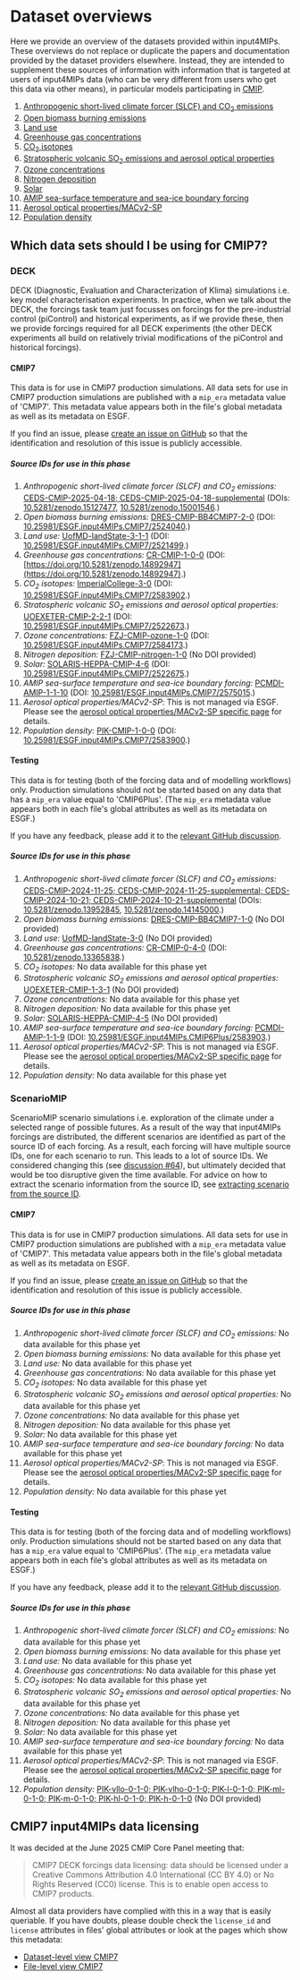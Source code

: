 # Dataset overviews

Here we provide an overview of the datasets provided within input4MIPs.
These overviews do not replace or duplicate the papers and documentation provided by the dataset providers elsewhere.
Instead, they are intended to supplement these sources of information
with information that is targeted at users of input4MIPs data
(who can be very different from users who get this data via other means),
in particular models participating in [CMIP](https://www.wcrp-climate.org/wgcm-cmip).

1. [Anthropogenic short-lived climate forcer (SLCF) and CO<sub>2</sub> emissions](anthropogenic-slcf-co2-emissions.md)
1. [Open biomass burning emissions](open-biomass-burning-emissions.md)
1. [Land use](land-use.md)
1. [Greenhouse gas concentrations](greenhouse-gas-concentrations.md)
1. [CO<sub>2</sub> isotopes](co2-isotopes.md)
1. [Stratospheric volcanic SO<sub>2</sub> emissions and aerosol optical properties](stratospheric-volcanic-so2-emissions-aod.md)
1. [Ozone concentrations](ozone.md)
1. [Nitrogen deposition](nitrogen-deposition.md)
1. [Solar](solar.md)
1. [AMIP sea-surface temperature and sea-ice boundary forcing](amip-sst-sea-ice-boundary-forcing.md)
1. [Aerosol optical properties/MACv2-SP](aerosol-optical-properties-macv2-sp.md)
1. [Population density](population.md)

## Which data sets should I be using for CMIP7?

### DECK

DECK (Diagnostic, Evaluation and Characterization of Klima) simulations
i.e. key model characterisation experiments.
In practice, when we talk about the DECK,
the forcings task team just focusses on forcings for the pre-industrial control (piControl) and historical experiments,
as if we provide these, then we provide forcings required for all DECK experiments
(the other DECK experiments all build on relatively trivial modifications of the piControl and historical forcings).

#### CMIP7

<!--- begin-source-id-summary:deck-cmip7 -->
<!--- Do not edit this section, it is automatically updated when the docs are built -->

This data is for use in CMIP7 production simulations.
All data sets for use in CMIP7 production simulations are published with a `mip_era` metadata value of 'CMIP7'.
This metadata value appears both in the file's global metadata as well as its metadata on ESGF.

If you find an issue, please
[create an issue on GitHub](https://github.com/PCMDI/input4MIPs_CVs/issues/new?template=data_issue.md)
so that the identification and resolution of this issue is publicly accessible.

##### Source IDs for use in this phase

1. *Anthropogenic short-lived climate forcer (SLCF) and CO<sub>2</sub> emissions:* [CEDS-CMIP-2025-04-18; CEDS-CMIP-2025-04-18-supplemental](https://aims2.llnl.gov/search?project=input4MIPs&versionType=all&activeFacets=%7B%22source_id%22%3A%22CEDS-CMIP-2025-04-18%22%2C%22CEDS-CMIP-2025-04-18-supplemental%22%7D) (DOIs: [10.5281/zenodo.15127477](https://doi.org/10.5281/zenodo.15127477), [10.5281/zenodo.15001546](https://doi.org/10.5281/zenodo.15001546).)
1. *Open biomass burning emissions:* [DRES-CMIP-BB4CMIP7-2-0](https://aims2.llnl.gov/search?project=input4MIPs&versionType=all&activeFacets=%7B%22source_id%22%3A%22DRES-CMIP-BB4CMIP7-2-0%22%7D) (DOI: [10.25981/ESGF.input4MIPs.CMIP7/2524040](https://doi.org/10.25981/ESGF.input4MIPs.CMIP7/2524040).)
1. *Land use:* [UofMD-landState-3-1-1](https://aims2.llnl.gov/search?project=input4MIPs&versionType=all&activeFacets=%7B%22source_id%22%3A%22UofMD-landState-3-1-1%22%7D) (DOI: [10.25981/ESGF.input4MIPs.CMIP7/2521499](https://doi.org/10.25981/ESGF.input4MIPs.CMIP7/2521499).)
1. *Greenhouse gas concentrations:* [CR-CMIP-1-0-0](https://aims2.llnl.gov/search?project=input4MIPs&versionType=all&activeFacets=%7B%22source_id%22%3A%22CR-CMIP-1-0-0%22%7D) (DOI: [https://doi.org/10.5281/zenodo.14892947](https://doi.org/10.5281/zenodo.14892947).)
1. *CO<sub>2</sub> isotopes:* [ImperialCollege-3-0](https://aims2.llnl.gov/search?project=input4MIPs&versionType=all&activeFacets=%7B%22source_id%22%3A%22ImperialCollege-3-0%22%7D) (DOI: [10.25981/ESGF.input4MIPs.CMIP7/2583902](https://doi.org/10.25981/ESGF.input4MIPs.CMIP7/2583902).)
1. *Stratospheric volcanic SO<sub>2</sub> emissions and aerosol optical properties:* [UOEXETER-CMIP-2-2-1](https://aims2.llnl.gov/search?project=input4MIPs&versionType=all&activeFacets=%7B%22source_id%22%3A%22UOEXETER-CMIP-2-2-1%22%7D) (DOI: [10.25981/ESGF.input4MIPs.CMIP7/2522673](https://doi.org/10.25981/ESGF.input4MIPs.CMIP7/2522673).)
1. *Ozone concentrations:* [FZJ-CMIP-ozone-1-0](https://aims2.llnl.gov/search?project=input4MIPs&versionType=all&activeFacets=%7B%22source_id%22%3A%22FZJ-CMIP-ozone-1-0%22%7D) (DOI: [10.25981/ESGF.input4MIPs.CMIP7/2584173](https://doi.org/10.25981/ESGF.input4MIPs.CMIP7/2584173).)
1. *Nitrogen deposition:* [FZJ-CMIP-nitrogen-1-0](https://aims2.llnl.gov/search?project=input4MIPs&versionType=all&activeFacets=%7B%22source_id%22%3A%22FZJ-CMIP-nitrogen-1-0%22%7D) (No DOI provided)
1. *Solar:* [SOLARIS-HEPPA-CMIP-4-6](https://aims2.llnl.gov/search?project=input4MIPs&versionType=all&activeFacets=%7B%22source_id%22%3A%22SOLARIS-HEPPA-CMIP-4-6%22%7D) (DOI: [10.25981/ESGF.input4MIPs.CMIP7/2522675](https://doi.org/10.25981/ESGF.input4MIPs.CMIP7/2522675).)
1. *AMIP sea-surface temperature and sea-ice boundary forcing:* [PCMDI-AMIP-1-1-10](https://aims2.llnl.gov/search?project=input4MIPs&versionType=all&activeFacets=%7B%22source_id%22%3A%22PCMDI-AMIP-1-1-10%22%7D) (DOI: [10.25981/ESGF.input4MIPs.CMIP7/2575015](https://doi.org/10.25981/ESGF.input4MIPs.CMIP7/2575015).)
1. *Aerosol optical properties/MACv2-SP*: This is not managed via ESGF. Please see the [aerosol optical properties/MACv2-SP specific page](aerosol-optical-properties-macv2-sp) for details.
1. *Population density:* [PIK-CMIP-1-0-0](https://aims2.llnl.gov/search?project=input4MIPs&versionType=all&activeFacets=%7B%22source_id%22%3A%22PIK-CMIP-1-0-0%22%7D) (DOI: [10.25981/ESGF.input4MIPs.CMIP7/2583900](https://doi.org/10.25981/ESGF.input4MIPs.CMIP7/2583900).)
<!--- end-source-id-summary -->

#### Testing

<!--- begin-source-id-summary:deck-testing -->
<!--- Do not edit this section, it is automatically updated when the docs are built -->

This data is for testing (both of the forcing data and of modelling workflows) only.
Production simulations should not be started based on any data that has a `mip_era` value equal to 'CMIP6Plus'.
(The `mip_era` metadata value appears both in each file's global attributes as well as its metadata on ESGF.)

If you have any feedback, please add it to the [relevant GitHub discussion](https://github.com/PCMDI/input4MIPs_CVs/discussions).

##### Source IDs for use in this phase

1. *Anthropogenic short-lived climate forcer (SLCF) and CO<sub>2</sub> emissions:* [CEDS-CMIP-2024-11-25; CEDS-CMIP-2024-11-25-supplemental; CEDS-CMIP-2024-10-21; CEDS-CMIP-2024-10-21-supplemental](https://aims2.llnl.gov/search?project=input4MIPs&versionType=all&activeFacets=%7B%22source_id%22%3A%22CEDS-CMIP-2024-11-25%22%2C%22CEDS-CMIP-2024-11-25-supplemental%22%2C%22CEDS-CMIP-2024-10-21%22%2C%22CEDS-CMIP-2024-10-21-supplemental%22%7D) (DOIs: [10.5281/zenodo.13952845](https://doi.org/10.5281/zenodo.13952845), [10.5281/zenodo.14145000](https://doi.org/10.5281/zenodo.14145000).)
1. *Open biomass burning emissions:* [DRES-CMIP-BB4CMIP7-1-0](https://aims2.llnl.gov/search?project=input4MIPs&versionType=all&activeFacets=%7B%22source_id%22%3A%22DRES-CMIP-BB4CMIP7-1-0%22%7D) (No DOI provided)
1. *Land use:* [UofMD-landState-3-0](https://aims2.llnl.gov/search?project=input4MIPs&versionType=all&activeFacets=%7B%22source_id%22%3A%22UofMD-landState-3-0%22%7D) (No DOI provided)
1. *Greenhouse gas concentrations:* [CR-CMIP-0-4-0](https://aims2.llnl.gov/search?project=input4MIPs&versionType=all&activeFacets=%7B%22source_id%22%3A%22CR-CMIP-0-4-0%22%7D) (DOI: [10.5281/zenodo.13365838](https://doi.org/10.5281/zenodo.13365838).)
1. *CO<sub>2</sub> isotopes:* No data available for this phase yet
1. *Stratospheric volcanic SO<sub>2</sub> emissions and aerosol optical properties:* [UOEXETER-CMIP-1-3-1](https://aims2.llnl.gov/search?project=input4MIPs&versionType=all&activeFacets=%7B%22source_id%22%3A%22UOEXETER-CMIP-1-3-1%22%7D) (No DOI provided)
1. *Ozone concentrations:* No data available for this phase yet
1. *Nitrogen deposition:* No data available for this phase yet
1. *Solar:* [SOLARIS-HEPPA-CMIP-4-5](https://aims2.llnl.gov/search?project=input4MIPs&versionType=all&activeFacets=%7B%22source_id%22%3A%22SOLARIS-HEPPA-CMIP-4-5%22%7D) (No DOI provided)
1. *AMIP sea-surface temperature and sea-ice boundary forcing:* [PCMDI-AMIP-1-1-9](https://aims2.llnl.gov/search?project=input4MIPs&versionType=all&activeFacets=%7B%22source_id%22%3A%22PCMDI-AMIP-1-1-9%22%7D) (DOI: [10.25981/ESGF.input4MIPs.CMIP6Plus/2583903](https://doi.org/10.25981/ESGF.input4MIPs.CMIP6Plus/2583903).)
1. *Aerosol optical properties/MACv2-SP*: This is not managed via ESGF. Please see the [aerosol optical properties/MACv2-SP specific page](aerosol-optical-properties-macv2-sp) for details.
1. *Population density:* No data available for this phase yet
<!--- end-source-id-summary -->

### ScenarioMIP

ScenarioMIP scenario simulations
i.e. exploration of the climate under a selected range of possible futures.
As a result of the way that input4MIPs forcings are distributed,
the different scenarios are identified as part of the source ID of each forcing.
As a result, each forcing will have multiple source IDs, one for each scenario to run.
This leads to a lot of source IDs.
We considered changing this (see [discussion #64](https://github.com/PCMDI/input4MIPs_CVs/discussions/64)),
but ultimately decided that would be too disruptive given the time available.
For advice on how to extract the scenario information from the source ID,
see [extracting scenario from the source ID](extracting-scenario-from-source-id).

#### CMIP7

<!--- begin-source-id-summary:scenariomip-cmip7 -->
<!--- Do not edit this section, it is automatically updated when the docs are built -->

This data is for use in CMIP7 production simulations.
All data sets for use in CMIP7 production simulations are published with a `mip_era` metadata value of 'CMIP7'.
This metadata value appears both in the file's global metadata as well as its metadata on ESGF.

If you find an issue, please
[create an issue on GitHub](https://github.com/PCMDI/input4MIPs_CVs/issues/new?template=data_issue.md)
so that the identification and resolution of this issue is publicly accessible.

##### Source IDs for use in this phase

1. *Anthropogenic short-lived climate forcer (SLCF) and CO<sub>2</sub> emissions:* No data available for this phase yet
1. *Open biomass burning emissions:* No data available for this phase yet
1. *Land use:* No data available for this phase yet
1. *Greenhouse gas concentrations:* No data available for this phase yet
1. *CO<sub>2</sub> isotopes:* No data available for this phase yet
1. *Stratospheric volcanic SO<sub>2</sub> emissions and aerosol optical properties:* No data available for this phase yet
1. *Ozone concentrations:* No data available for this phase yet
1. *Nitrogen deposition:* No data available for this phase yet
1. *Solar:* No data available for this phase yet
1. *AMIP sea-surface temperature and sea-ice boundary forcing:* No data available for this phase yet
1. *Aerosol optical properties/MACv2-SP*: This is not managed via ESGF. Please see the [aerosol optical properties/MACv2-SP specific page](aerosol-optical-properties-macv2-sp) for details.
1. *Population density:* No data available for this phase yet
<!--- end-source-id-summary -->

#### Testing

<!--- begin-source-id-summary:scenariomip-testing -->
<!--- Do not edit this section, it is automatically updated when the docs are built -->

This data is for testing (both of the forcing data and of modelling workflows) only.
Production simulations should not be started based on any data that has a `mip_era` value equal to 'CMIP6Plus'.
(The `mip_era` metadata value appears both in each file's global attributes as well as its metadata on ESGF.)

If you have any feedback, please add it to the [relevant GitHub discussion](https://github.com/PCMDI/input4MIPs_CVs/discussions).

##### Source IDs for use in this phase

1. *Anthropogenic short-lived climate forcer (SLCF) and CO<sub>2</sub> emissions:* No data available for this phase yet
1. *Open biomass burning emissions:* No data available for this phase yet
1. *Land use:* No data available for this phase yet
1. *Greenhouse gas concentrations:* No data available for this phase yet
1. *CO<sub>2</sub> isotopes:* No data available for this phase yet
1. *Stratospheric volcanic SO<sub>2</sub> emissions and aerosol optical properties:* No data available for this phase yet
1. *Ozone concentrations:* No data available for this phase yet
1. *Nitrogen deposition:* No data available for this phase yet
1. *Solar:* No data available for this phase yet
1. *AMIP sea-surface temperature and sea-ice boundary forcing:* No data available for this phase yet
1. *Aerosol optical properties/MACv2-SP*: This is not managed via ESGF. Please see the [aerosol optical properties/MACv2-SP specific page](aerosol-optical-properties-macv2-sp) for details.
1. *Population density:* [PIK-vllo-0-1-0; PIK-vlho-0-1-0; PIK-l-0-1-0; PIK-ml-0-1-0; PIK-m-0-1-0; PIK-hl-0-1-0; PIK-h-0-1-0](https://aims2.llnl.gov/search?project=input4MIPs&versionType=all&activeFacets=%7B%22source_id%22%3A%22PIK-vllo-0-1-0%22%2C%22PIK-vlho-0-1-0%22%2C%22PIK-l-0-1-0%22%2C%22PIK-ml-0-1-0%22%2C%22PIK-m-0-1-0%22%2C%22PIK-hl-0-1-0%22%2C%22PIK-h-0-1-0%22%7D) (No DOI provided)
<!--- end-source-id-summary -->

## CMIP7 input4MIPs data licensing

It was decided at the June 2025 CMIP Core Panel meeting that:

> CMIP7 DECK forcings data licensing:
> data should be licensed under a Creative Commons Attribution 4.0 International (CC BY 4.0) 
> or No Rights Reserved (CC0) license.
> This is to enable open access to CMIP7 products.

Almost all data providers have complied with this in a way that is easily queriable.
If you have doubts, please double check the `license_id` and `license` attributes
in files' global attributes or look at the pages which show this metadata:

- [Dataset-level view CMIP7](../database-views/input4MIPs_datasets_CMIP7.html)
- [File-level view CMIP7](../database-views/input4MIPs_files_CMIP7.html)
